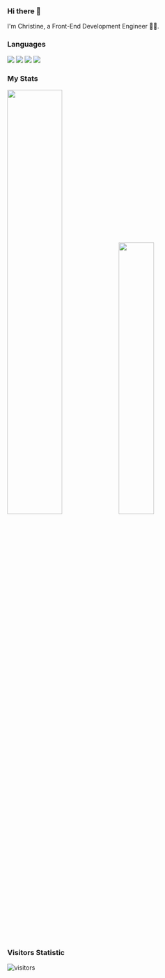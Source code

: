 ### Hi there 👋

I'm Christine, a Front-End Development Engineer 👧🏻.

### Languages
<span > <img src="https://img.shields.io/badge/-HTML5-E34F26?style=flat-square&logo=html5&logoColor=white" /> <img src="https://img.shields.io/badge/-CSS3-1572B6?style=flat-square&logo=css3" /> <img src="https://img.shields.io/badge/-JavaScript-oringe?style=flat-square&logo=javascript" /> <img src="https://img.shields.io/badge/-TypeScript-blue?style=flat-square&logo=typescript&logoColor=white" />
</span>

### My Stats
<div> 
<img width="50%" src="https://github-readme-stats.vercel.app/api?username=Christine-Only&hide_title=true&hide_border=true&show_icons=trueline_height=21&text_color=000&icon_color=000&bg_color=0,ea6161,ffc64d,fffc4d,52fa5a&theme=graywhite" />

<img width="40%" src="https://github-readme-stats.vercel.app/api/top-langs/?username=Christine-Only&hide_title=true&hide_border=true&layout=compact&langs_count=6&text_color=000&icon_color=fff&bg_color=0,52fa5a,4dfcff,c64dff&theme=graywhite" />
</div>

### Visitors Statistic
 ![visitors](https://visitor-badge.laobi.icu/badge?page_id=Cristine-Only.R_kgDOGfN1DA)

